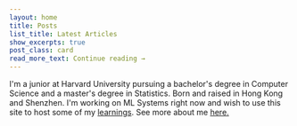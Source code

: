```yaml
---
layout: home
title: Posts
list_title: Latest Articles
show_excerpts: true
post_class: card
read_more_text: Continue reading →
---
```

  
I'm a junior at Harvard University pursuing a bachelor's degree in Computer Science and a master's degree in Statistics. Born and raised in Hong Kong and Shenzhen. I'm working on ML Systems right now and wish to use this site to host some of my <a href="www.warrenzhu.com/posts">learnings</a>. See more about me <a href="www.warrenzhu.com/about">here.</a>

